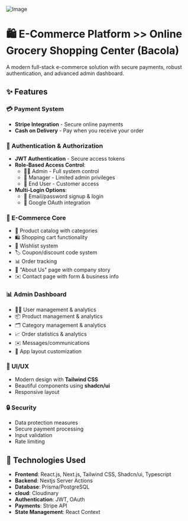![Image](https://github.com/user-attachments/assets/e75216a4-3346-4749-9eff-2ea68742330d)

# 🛍️ E-Commerce Platform >> Online Grocery Shopping Center (Bacola)


A modern full-stack e-commerce solution with secure payments, robust authentication, and advanced admin dashboard.

## ✨ Features

### 💳 Payment System
- **Stripe Integration** - Secure online payments
- **Cash on Delivery** - Pay when you receive your order

### 🔐 Authentication & Authorization
- **JWT Authentication** - Secure access tokens
- **Role-Based Access Control**:
  - 👨‍💼 Admin - Full system control
  - 👔 Manager - Limited admin privileges
  - 👤 End User - Customer access
- **Multi-Login Options**:
  - 📧 Email/password signup & login
  - 🔵 Google OAuth integration

### 🛒 E-Commerce Core
- 🏪 Product catalog with categories
- 🛍️ Shopping cart functionality
- 💝 Wishlist system
- 🏷️ Coupon/discount code system
- 📊 Order tracking
- 📖 "About Us" page with company story
- ✉️ Contact page with form & business info

### 📊 Admin Dashboard
- 🧑‍💼 User management & analytics
- 📦 Product management & analytics
- 🗂️ Category management & analytics
- 📈 Order statistics & analytics
- ✉️ Messages/communications
- 🎨 App layout customization

### 🎨 UI/UX
- Modern design with **Tailwind CSS**
- Beautiful components using **shadcn/ui**
- Responsive layout

### 🔒 Security
- Data protection measures
- Secure payment processing
- Input validation
- Rate limiting

## 🚀 Technologies Used

- **Frontend**: React.js, Next.js, Tailwind CSS, Shadcn/ui, Typescript
- **Backend**: Nextjs Server Actions
- **Database**: Prisma/PostgreSQL
- **cloud**: Cloudinary
- **Authentication**: JWT, OAuth
- **Payments**: Stripe API
- **State Management**: React Context
